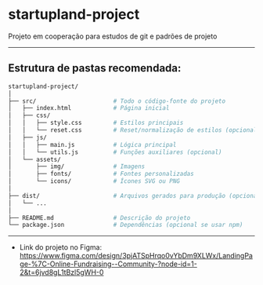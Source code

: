 # startupland-project

Projeto em cooperação para estudos de git e padrões de projeto

---

## Estrutura de pastas recomendada:

```bash
startupland-project/
│
├── src/                      # Todo o código-fonte do projeto
│   ├── index.html            # Página inicial
│   ├── css/
│   │   ├── style.css         # Estilos principais
│   │   └── reset.css         # Reset/normalização de estilos (opcional)
│   ├── js/
│   │   ├── main.js           # Lógica principal
│   │   └── utils.js          # Funções auxiliares (opcional)
│   └── assets/
│       ├── img/              # Imagens
│       ├── fonts/            # Fontes personalizadas
│       └── icons/            # Ícones SVG ou PNG
│
├── dist/                     # Arquivos gerados para produção (opcional)
│   └── ...
│
├── README.md                 # Descrição do projeto
└── package.json              # Dependências (opcional se usar npm)
```

---

- Link do projeto no Figma:
  https://www.figma.com/design/3pjATSpHrqo0vYbDm9XLWx/LandingPage-%7C-Online-Fundraising--Community-?node-id=1-2&t=6jvd8gL1tBzl5gWH-0
